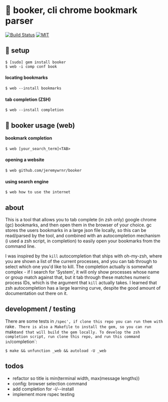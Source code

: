 :bookmark: booker, cli chrome bookmark parser
=============================================

[![Build Status](https://travis-ci.org/jeremywrnr/booker.svg?branch=master)](https://travis-ci.org/jeremywrnr/booker)
[![MIT](https://img.shields.io/npm/l/alt.svg?style=flat)](http://mit-license.org)

## :bookmark: setup

    $ [sudo] gem install booker
    $ web -i comp conf book

#### locating bookmarks

    $ web --install bookmarks

#### tab completion (ZSH)

    $ web --install completion


## :bookmark: booker usage (web)

#### bookmark completion

    $ web [your_search_term]<TAB>

#### opening a website

    $ web github.com/jeremywrnr/booker

#### using search engine

    $ web how to use the internet


## about
This is a tool that allows you to tab complete (in zsh only) google chrome (gc)
bookmarks, and then open them in the browser of your choice. gc stores the
users bookmarks in a large json file locally, so this can be read/parsed by the
tool, and combined with an autocompletion mechanism (i used a zsh script, in
completion) to easily open your bookmarks from the command line.

I was inspired by the `kill` autocompletion that ships with oh-my-zsh, where
you are shown a list of the current processes, and you can tab through to
select which one you'd like to kill. The completion actually is somewhat
complex - if I search for 'System', it will only show processes whose name or
group match against that, but it tab through these matches numeric process IDs,
which is the argument that `kill` actually takes. I learned that zsh
autocompletion has a large learning curve, despite the good amount of
documentation out there on it.


## development / testing
There are some tests in `/spec', if clone this repo you can run them with
`rake`. There is also a Makefile to install the gem, so you can run `make` and
that will build the gem locally. To develop the zsh completion script, run
clone this repo, and run this command in `/completion`:

    $ make && unfunction _web && autoload -U _web


## todos
- refactor so title is min(terminal width, max(message lengths))
- config: browser selection command
- add completion for -i/--install
- implement more rspec testing
